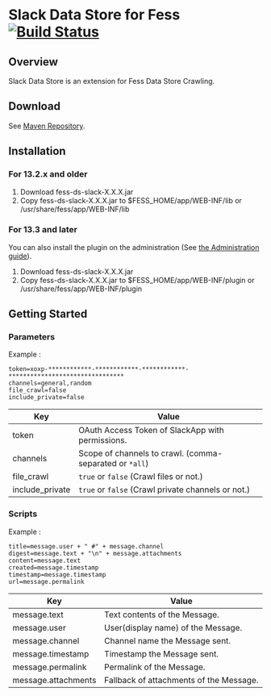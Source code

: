 Slack Data Store for Fess [![Build Status](https://travis-ci.org/codelibs/fess-ds-slack.svg?branch=master)](https://travis-ci.org/codelibs/fess-ds-slack)
==========================

## Overview

Slack Data Store is an extension for Fess Data Store Crawling.

## Download

See [Maven Repository](http://central.maven.org/maven2/org/codelibs/fess/fess-ds-slack/).

## Installation
### For 13.2.x and older

1. Download fess-ds-slack-X.X.X.jar
2. Copy fess-ds-slack-X.X.X.jar to $FESS\_HOME/app/WEB-INF/lib or /usr/share/fess/app/WEB-INF/lib

### For 13.3 and later

You can also install the plugin on the administration (See [the Administration guide](https://fess.codelibs.org/13.3/admin/plugin-guide.html)).

1. Download fess-ds-slack-X.X.X.jar
2. Copy fess-ds-slack-X.X.X.jar to $FESS\_HOME/app/WEB-INF/plugin or /usr/share/fess/app/WEB-INF/plugin

## Getting Started

### Parameters
Example :
```
token=xoxp-************-************-************-********************************
channels=general,random
file_crawl=false
include_private=false
```

| Key | Value |
| --- | --- |
| token | OAuth Access Token of SlackApp with permissions. |
| channels | Scope of channels to crawl. (comma-separated or `*all`) |
| file_crawl | `true` or `false` (Crawl files or not.) |
| include_private |  `true` or `false` (Crawl private channels or not.)|

### Scripts 
Example :
```
title=message.user + " #" + message.channel
digest=message.text + "\n" + message.attachments
content=message.text
created=message.timestamp
timestamp=message.timestamp
url=message.permalink
```

| Key | Value |
| --- | --- |
| message.text | Text contents of the Message. |
| message.user | User(display name) of the Message. |
| message.channel | Channel name the Message sent. |
| message.timestamp | Timestamp the Message sent. |
| message.permalink | Permalink of the Message. |
| message.attachments | Fallback of attachments of the Message. |
